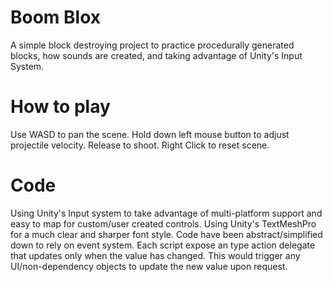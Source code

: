 # Boom Blox
A simple block destroying project to practice procedurally generated blocks, how sounds are created, and taking advantage of Unity's Input System.

# How to play
Use WASD to pan the scene.
Hold down left mouse button to adjust projectile velocity.
Release to shoot.
Right Click to reset scene.

# Code
Using Unity's Input system to take advantage of multi-platform support and easy to map for custom/user created controls. 
Using Unity's TextMeshPro for a much clear and sharper font style.
Code have been abstract/simplified down to rely on event system. Each script expose an type action delegate that updates only when the value has changed. This would trigger any UI/non-dependency objects to update the new value upon request.
